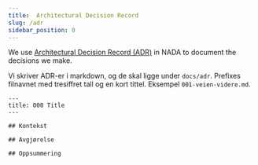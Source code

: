```yaml
---
title:  Architectural Decision Record
slug: /adr
sidebar_position: 0
---
```


We use [Architectural Decision Record (ADR)](https://github.com/joelparkerhenderson/architecture_decision_record) in NADA to document the decisions we make.

Vi skriver ADR-er i markdown, og de skal ligge under `docs/adr`.
Prefixes filnavnet med tresiffret tall og en kort tittel.
Eksempel `001-veien-videre.md`.

```
---
title: 000 Title
---

## Kontekst

## Avgjørelse

## Oppsummering

```

